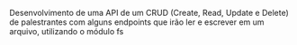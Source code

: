 Desenvolvimento de uma API de um CRUD (Create, Read, Update e Delete) de palestrantes com alguns endpoints que irão ler e escrever em um arquivo, utilizando o módulo fs
